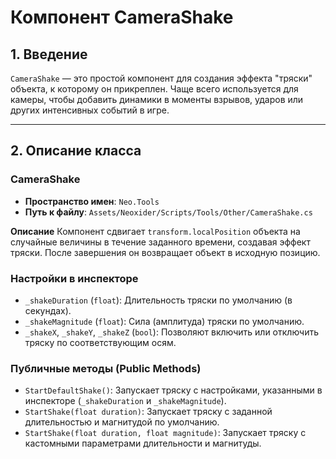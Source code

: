 # Компонент CameraShake

## 1. Введение

`CameraShake` — это простой компонент для создания эффекта "тряски" объекта, к которому он прикреплен. Чаще всего используется для камеры, чтобы добавить динамики в моменты взрывов, ударов или других интенсивных событий в игре.

---

## 2. Описание класса

### CameraShake
- **Пространство имен**: `Neo.Tools`
- **Путь к файлу**: `Assets/Neoxider/Scripts/Tools/Other/CameraShake.cs`

**Описание**
Компонент сдвигает `transform.localPosition` объекта на случайные величины в течение заданного времени, создавая эффект тряски. После завершения он возвращает объект в исходную позицию.

### Настройки в инспекторе
- `_shakeDuration` (`float`): Длительность тряски по умолчанию (в секундах).
- `_shakeMagnitude` (`float`): Сила (амплитуда) тряски по умолчанию.
- `_shakeX`, `_shakeY`, `_shakeZ` (`bool`): Позволяют включить или отключить тряску по соответствующим осям.

### Публичные методы (Public Methods)
- `StartDefaultShake()`: Запускает тряску с настройками, указанными в инспекторе (`_shakeDuration` и `_shakeMagnitude`).
- `StartShake(float duration)`: Запускает тряску с заданной длительностью и магнитудой по умолчанию.
- `StartShake(float duration, float magnitude)`: Запускает тряску с кастомными параметрами длительности и магнитуды.
